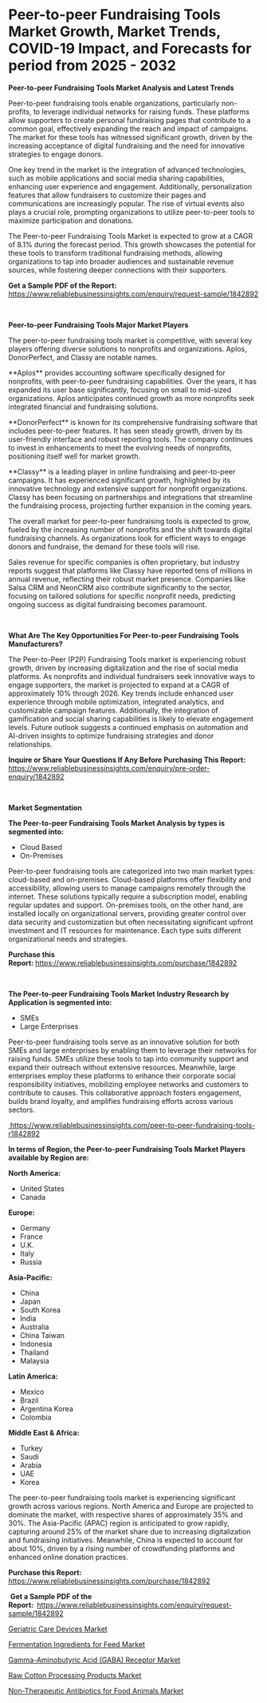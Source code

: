 <p><h1>Peer-to-peer Fundraising Tools Market Growth, Market Trends, COVID-19 Impact, and Forecasts for period from 2025 - 2032</h1></p><p><strong>Peer-to-peer Fundraising Tools Market Analysis and Latest Trends</strong></p>
<p><p>Peer-to-peer fundraising tools enable organizations, particularly non-profits, to leverage individual networks for raising funds. These platforms allow supporters to create personal fundraising pages that contribute to a common goal, effectively expanding the reach and impact of campaigns. The market for these tools has witnessed significant growth, driven by the increasing acceptance of digital fundraising and the need for innovative strategies to engage donors.</p><p>One key trend in the market is the integration of advanced technologies, such as mobile applications and social media sharing capabilities, enhancing user experience and engagement. Additionally, personalization features that allow fundraisers to customize their pages and communications are increasingly popular. The rise of virtual events also plays a crucial role, prompting organizations to utilize peer-to-peer tools to maximize participation and donations.</p><p>The Peer-to-peer Fundraising Tools Market is expected to grow at a CAGR of 8.1% during the forecast period. This growth showcases the potential for these tools to transform traditional fundraising methods, allowing organizations to tap into broader audiences and sustainable revenue sources, while fostering deeper connections with their supporters.</p></p>
<p><strong>Get a Sample PDF of the Report:&nbsp;</strong> <a href="https://www.reliablebusinessinsights.com/enquiry/request-sample/1842892?utm_campaign=113&utm_medium=2&utm_source=Github&utm_content=ia&utm_term=26032025&utm_id=peer-to-peer-fundraising-tools">https://www.reliablebusinessinsights.com/enquiry/request-sample/1842892</a></p>
<p>&nbsp;</p>
<p><strong>Peer-to-peer Fundraising Tools Major Market Players</strong></p>
<p><p>The peer-to-peer fundraising tools market is competitive, with several key players offering diverse solutions to nonprofits and organizations. Aplos, DonorPerfect, and Classy are notable names. </p><p>**Aplos** provides accounting software specifically designed for nonprofits, with peer-to-peer fundraising capabilities. Over the years, it has expanded its user base significantly, focusing on small to mid-sized organizations. Aplos anticipates continued growth as more nonprofits seek integrated financial and fundraising solutions.</p><p>**DonorPerfect** is known for its comprehensive fundraising software that includes peer-to-peer features. It has seen steady growth, driven by its user-friendly interface and robust reporting tools. The company continues to invest in enhancements to meet the evolving needs of nonprofits, positioning itself well for market growth.</p><p>**Classy** is a leading player in online fundraising and peer-to-peer campaigns. It has experienced significant growth, highlighted by its innovative technology and extensive support for nonprofit organizations. Classy has been focusing on partnerships and integrations that streamline the fundraising process, projecting further expansion in the coming years.</p><p>The overall market for peer-to-peer fundraising tools is expected to grow, fueled by the increasing number of nonprofits and the shift towards digital fundraising channels. As organizations look for efficient ways to engage donors and fundraise, the demand for these tools will rise.</p><p>Sales revenue for specific companies is often proprietary, but industry reports suggest that platforms like Classy have reported tens of millions in annual revenue, reflecting their robust market presence. Companies like Salsa CRM and NeonCRM also contribute significantly to the sector, focusing on tailored solutions for specific nonprofit needs, predicting ongoing success as digital fundraising becomes paramount.</p></p>
<p>&nbsp;</p>
<p><strong>What Are The Key Opportunities For Peer-to-peer Fundraising Tools Manufacturers?</strong></p>
<p><p>The Peer-to-Peer (P2P) Fundraising Tools market is experiencing robust growth, driven by increasing digitalization and the rise of social media platforms. As nonprofits and individual fundraisers seek innovative ways to engage supporters, the market is projected to expand at a CAGR of approximately 10% through 2026. Key trends include enhanced user experience through mobile optimization, integrated analytics, and customizable campaign features. Additionally, the integration of gamification and social sharing capabilities is likely to elevate engagement levels. Future outlook suggests a continued emphasis on automation and AI-driven insights to optimize fundraising strategies and donor relationships.</p></p>
<p><strong>Inquire or Share Your Questions If Any Before Purchasing This Report:</strong> <a href="https://www.reliablebusinessinsights.com/enquiry/pre-order-enquiry/1842892?utm_campaign=113&utm_medium=2&utm_source=Github&utm_content=ia&utm_term=26032025&utm_id=peer-to-peer-fundraising-tools">https://www.reliablebusinessinsights.com/enquiry/pre-order-enquiry/1842892</a></p>
<p>&nbsp;</p>
<p><strong>Market Segmentation</strong></p>
<p><strong>The Peer-to-peer Fundraising Tools Market Analysis by types is segmented into:</strong></p>
<p><ul><li>Cloud Based</li><li>On-Premises</li></ul></p>
<p><p>Peer-to-peer fundraising tools are categorized into two main market types: cloud-based and on-premises. Cloud-based platforms offer flexibility and accessibility, allowing users to manage campaigns remotely through the internet. These solutions typically require a subscription model, enabling regular updates and support. On-premises tools, on the other hand, are installed locally on organizational servers, providing greater control over data security and customization but often necessitating significant upfront investment and IT resources for maintenance. Each type suits different organizational needs and strategies.</p></p>
<p><strong>Purchase this Report:&nbsp;</strong><a href="https://www.reliablebusinessinsights.com/purchase/1842892?utm_campaign=113&utm_medium=2&utm_source=Github&utm_content=ia&utm_term=26032025&utm_id=peer-to-peer-fundraising-tools">https://www.reliablebusinessinsights.com/purchase/1842892</a></p>
<p>&nbsp;</p>
<p><strong>The Peer-to-peer Fundraising Tools Market Industry Research by Application is segmented into:</strong></p>
<p><ul><li>SMEs</li><li>Large Enterprises</li></ul></p>
<p><p>Peer-to-peer fundraising tools serve as an innovative solution for both SMEs and large enterprises by enabling them to leverage their networks for raising funds. SMEs utilize these tools to tap into community support and expand their outreach without extensive resources. Meanwhile, large enterprises employ these platforms to enhance their corporate social responsibility initiatives, mobilizing employee networks and customers to contribute to causes. This collaborative approach fosters engagement, builds brand loyalty, and amplifies fundraising efforts across various sectors.</p></p>
<p><a href="https://www.reliablebusinessinsights.com/peer-to-peer-fundraising-tools-r1842892?utm_campaign=113&utm_medium=2&utm_source=Github&utm_content=ia&utm_term=26032025&utm_id=peer-to-peer-fundraising-tools">&nbsp;https://www.reliablebusinessinsights.com/peer-to-peer-fundraising-tools-r1842892</a></p>
<p><strong>In terms of Region, the Peer-to-peer Fundraising Tools Market Players available by Region are:</strong></p>
<p>
    <p> <strong> North America: </strong>
        <ul>
            <li>United States</li>
            <li>Canada</li>
        </ul>
        </p> 
    <p> <strong> Europe: </strong>
        <ul>
            <li>Germany</li>
            <li>France</li>
            <li>U.K.</li>
            <li>Italy</li>
            <li>Russia</li>
        </ul>
        </p> 
    <p> <strong> Asia-Pacific: </strong>
        <ul>
            <li>China</li>
            <li>Japan</li>
            <li>South Korea</li>
            <li>India</li>
            <li>Australia</li>
            <li>China Taiwan</li>
            <li>Indonesia</li>
            <li>Thailand</li>
            <li>Malaysia</li>
        </ul>
        </p> 
    <p> <strong> Latin America: </strong>
        <ul>
            <li>Mexico</li>
            <li>Brazil</li>
            <li>Argentina Korea</li>
            <li>Colombia</li>
        </ul>
        </p> 
    <p> <strong> Middle East & Africa: </strong>
        <ul>
            <li>Turkey</li>
            <li>Saudi</li>
            <li>Arabia</li>
            <li>UAE</li>
            <li>Korea</li>
        </ul>
    </p>
    </p>
<p><p>The peer-to-peer fundraising tools market is experiencing significant growth across various regions. North America and Europe are projected to dominate the market, with respective shares of approximately 35% and 30%. The Asia-Pacific (APAC) region is anticipated to grow rapidly, capturing around 25% of the market share due to increasing digitalization and fundraising initiatives. Meanwhile, China is expected to account for about 10%, driven by a rising number of crowdfunding platforms and enhanced online donation practices.</p></p>
<p><strong>Purchase this Report: </strong><a href="https://www.reliablebusinessinsights.com/purchase/1842892?utm_campaign=113&utm_medium=2&utm_source=Github&utm_content=ia&utm_term=26032025&utm_id=peer-to-peer-fundraising-tools">https://www.reliablebusinessinsights.com/purchase/1842892</a></p>
<p>&nbsp;<strong>Get a Sample PDF of the Report:&nbsp;&nbsp;</strong><a href="https://www.reliablebusinessinsights.com/enquiry/request-sample/1842892?utm_campaign=113&utm_medium=2&utm_source=Github&utm_content=ia&utm_term=26032025&utm_id=peer-to-peer-fundraising-tools">https://www.reliablebusinessinsights.com/enquiry/request-sample/1842892</a></p>
<p><strong></strong></p>
<p><p><a href="https://github.com/amagloeaad54/Market-Research-Report-List-1/blob/main/geriatric-care-devices-market.md?utm_campaign=113&utm_medium=2&utm_source=Github&utm_content=ia&utm_term=26032025&utm_id=peer-to-peer-fundraising-tools">Geriatric Care Devices Market</a></p><p><a href="https://github.com/porstgowinjq/Market-Research-Report-List-1/blob/main/fermentation-ingredients-for-feed-market.md?utm_campaign=113&utm_medium=2&utm_source=Github&utm_content=ia&utm_term=26032025&utm_id=peer-to-peer-fundraising-tools">Fermentation Ingredients for Feed Market</a></p><p><a href="https://github.com/ximensbisade/Market-Research-Report-List-1/blob/main/gamma-aminobutyric-acid-gaba-receptor-market.md?utm_campaign=113&utm_medium=2&utm_source=Github&utm_content=ia&utm_term=26032025&utm_id=peer-to-peer-fundraising-tools">Gamma-Aminobutyric Acid (GABA) Receptor Market</a></p><p><a href="https://github.com/blauetrelawz/Market-Research-Report-List-1/blob/main/raw-cotton-processing-products-market.md?utm_campaign=113&utm_medium=2&utm_source=Github&utm_content=ia&utm_term=26032025&utm_id=peer-to-peer-fundraising-tools">Raw Cotton Processing Products Market</a></p><p><a href="https://github.com/gassmkalay/Market-Research-Report-List-1/blob/main/non-therapeutic-antibiotics-for-food-animals-market.md?utm_campaign=113&utm_medium=2&utm_source=Github&utm_content=ia&utm_term=26032025&utm_id=peer-to-peer-fundraising-tools">Non-Therapeutic Antibiotics for Food Animals Market</a></p></p>